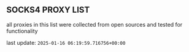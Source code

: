 ## SOCKS4 PROXY LIST

all proxies in this list were collected from open sources and tested for functionality

last update: `2025-01-16 06:19:59.716756+00:00`